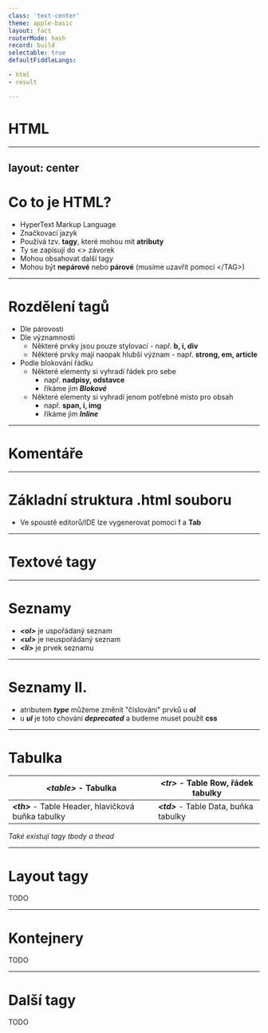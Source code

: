 ```yaml
---
class: 'text-center'
theme: apple-basic
layout: fact
routerMode: hash
record: build
selectable: true
defaultFiddleLangs:

- html
- result

---
```


# HTML

---
layout: center
---

# Co to je HTML?

- HyperText Markup Language
- Značkovací jazyk
- Používá tzv. **tagy**, které mohou mít **atributy**
- Ty se zapisují do <> závorek
- Mohou obsahovat další tagy
- Mohou být **nepárové** nebo **párové** (musíme uzavřít pomocí &lt;/TAG>)

---

# Rozdělení tagů

- Dle párovosti
- Dle významnosti
    - Některé prvky jsou pouze stylovací - např. **b, i, div**
    - Některé prvky mají naopak hlubší význam - např. **strong, em, article**
- Podle blokování řádku
    - Některé elementy si vyhradí řádek pro sebe
        - např. **nadpisy, odstavce**
        - říkáme jim ***Blokové***
    - Některé elementy si vyhradí jenom potřebné místo pro obsah
        - např. **span, i, img**
        - říkáme jim ***Inline***

---

# Komentáře

<jsfiddle source="2bad2furious/nhouLgz2"/>

---

# Základní struktura .html souboru

- Ve spoustě editorů/IDE lze vygenerovat pomocí **!** a **Tab**

<jsfiddle source="2bad2furious/drakLxeo"></jsfiddle>

---

# Textové tagy

<jsfiddle source="2bad2furious/2afvgtkm/"></jsfiddle>

---

# Seznamy

- ***&lt;ol>*** je uspořádaný seznam
- ***&lt;ul>*** je neuspořádaný seznam
- ***&lt;li>*** je prvek seznamu

<jsfiddle source="2bad2furious/zaxmoqvh"></jsfiddle>

---

# Seznamy II.

- atributem ***type*** můžeme změnit "číslování" prvků u ***ol***
- u ***ul*** je toto chování ***deprecated*** a budeme muset použít **css**

<jsfiddle source="2bad2furious/pfdvkcge"></jsfiddle>

---

# Tabulka

| ***&lt;table>*** - Tabulka                             | ***&lt;tr>*** - Table Row, řádek tabulky  |
|--------------------------------------------------------|-------------------------------------------|
| ***&lt;th>*** - Table Header, hlavičková buňka tabulky | ***&lt;td>*** - Table Data, buňka tabulky |

<jsfiddle source="2bad2furious/t4zsv76n" :height="null"/>

*Také existují tagy tbody a thead*

---

# Layout tagy

TODO

---

# Kontejnery

TODO

---

# Další tagy

TODO

